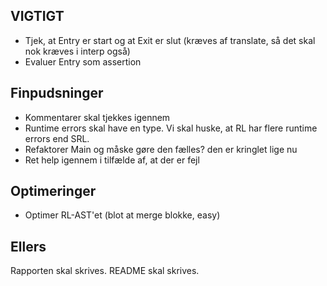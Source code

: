 ## VIGTIGT
- Tjek, at Entry er start og at Exit er slut (kræves af translate, så det skal nok kræves i interp også)
- Evaluer Entry som assertion

## Finpudsninger
- Kommentarer skal tjekkes igennem
- Runtime errors skal have en type. Vi skal huske, at RL har flere runtime errors end SRL.
- Refaktorer Main og måske gøre den fælles? den er kringlet lige nu
- Ret help igennem i tilfælde af, at der er fejl

## Optimeringer
- Optimer RL-AST'et (blot at merge blokke, easy)

## Ellers
Rapporten skal skrives.
README skal skrives.
